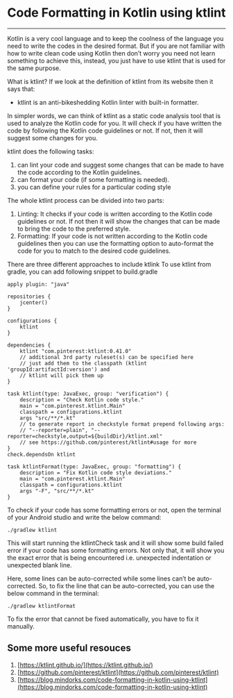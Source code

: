 
# Code Formatting in Kotlin using ktlint
--------------------------------------------------------------------------

Kotlin is a very cool language and to keep the coolness of the language you need to write the codes in the desired format. But if you are not familiar with how to write clean code using Kotlin then don’t worry you need not learn something to achieve this, instead, you just have to use ktlint that is used for the same purpose.


What is ktlint?
If we look at the definition of ktlint from its website then it says that:
  - ktlint is an anti-bikeshedding Kotlin linter with built-in formatter.

In simpler words, we can think of ktlint as a static code analysis tool that is used to analyze the Kotlin code for you. It will check if you have written the code by following the Kotlin code guidelines or not. If not, then it will suggest some changes for you.

ktlint does the following tasks:
  1. can lint your code and suggest some changes that can be made to have the code according to the Kotlin guidelines.
  2. can format your code (if some formatting is needed).
  3. you can define your rules for a particular coding style

The whole ktlint process can be divided into two parts:
  1. Linting: It checks if your code is written according to the Kotlin code guidelines or not. If not then it will show the changes that can be made to bring the code to the preferred style.
  2. Formatting: If your code is not written according to the Kotlin code guidelines then you can use the formatting option to auto-format the code for you to match to the desired code guidelines.

There are three different approaches to include ktlink
To use ktlint from gradle, you can add following snippet to build.gradle

```
apply plugin: "java"

repositories {
    jcenter()
}

configurations {
    ktlint
}

dependencies {
    ktlint "com.pinterest:ktlint:0.41.0"
    // additional 3rd party ruleset(s) can be specified here
    // just add them to the classpath (ktlint 'groupId:artifactId:version') and 
    // ktlint will pick them up
}

task ktlint(type: JavaExec, group: "verification") {
    description = "Check Kotlin code style."
    main = "com.pinterest.ktlint.Main"
    classpath = configurations.ktlint
    args "src/**/*.kt"
    // to generate report in checkstyle format prepend following args:
    // "--reporter=plain", "--reporter=checkstyle,output=${buildDir}/ktlint.xml"
    // see https://github.com/pinterest/ktlint#usage for more
}
check.dependsOn ktlint

task ktlintFormat(type: JavaExec, group: "formatting") {
    description = "Fix Kotlin code style deviations."
    main = "com.pinterest.ktlint.Main"
    classpath = configurations.ktlint
    args "-F", "src/**/*.kt"
}

```


To check if your code has some formatting errors or not, open the terminal of your Android studio and write the below command:
```
./gradlew ktlint
```
This will start running the ktlintCheck task and it will show some build failed error if your code has some formatting errors. Not only that, it will show you the exact error that is being encountered i.e. unexpected indentation or unexpected blank line.

Here, some lines can be auto-corrected while some lines can’t be auto-corrected. So, to fix the line that can be auto-corrected, you can use the below command in the terminal:
```
./gradlew ktlintFormat
```

To fix the error that cannot be fixed automatically, you have to fix it manually.


Some more useful resouces
------------------------------------
1. [https://ktlint.github.io/](https://ktlint.github.io/)
2. [https://github.com/pinterest/ktlint](https://github.com/pinterest/ktlint)
3. [https://blog.mindorks.com/code-formatting-in-kotlin-using-ktlint](https://blog.mindorks.com/code-formatting-in-kotlin-using-ktlint)